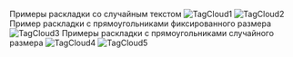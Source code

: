 Примеры раскладки со случайным текстом
![TagCloud1]("https://github.com/jexinox/tdd/tree/master/Homework/967785556.png")
![TagCloud2]("https://github.com/jexinox/tdd/tree/master/Homework/1124559687.png")
Пример раскладки с прямоугольниками фиксированного размера
![TagCloud3]("https://github.com/jexinox/tdd/tree/master/Homework/1456691519.png")
Примеры раскладки с прямоугольниками случайного размера
![TagCloud4]("https://github.com/jexinox/tdd/tree/master/Homework/random1.jpg")
![TagCloud5]("https://github.com/jexinox/tdd/tree/master/Homework/random2.jpg")